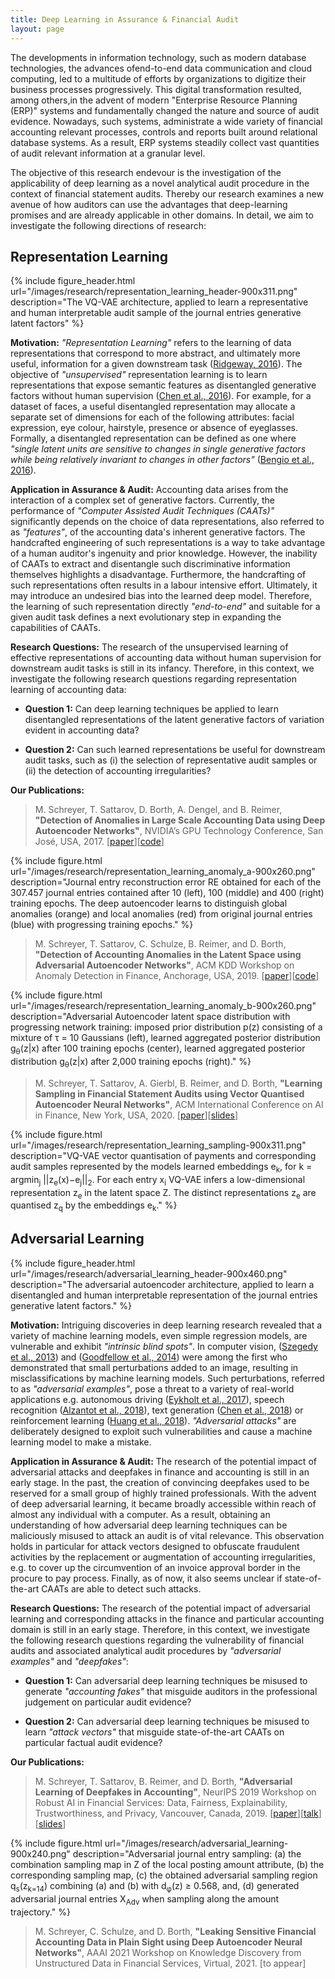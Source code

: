 ```yaml
---
title: Deep Learning in Assurance & Financial Audit
layout: page
---
```


The developments in information technology, such as modern database technologies, the advances ofend-to-end data communication and cloud computing, led to a multitude of efforts by organizations to digitize their business processes progressively. This digital transformation resulted, among others,in the advent of modern "Enterprise Resource Planning (ERP)" systems and fundamentally changed the nature and source of audit evidence. Nowadays, such systems, administrate a wide variety of financial accounting relevant processes, controls and reports built around relational database systems. As a result, ERP systems steadily collect vast quantities of audit relevant information at a granular level. 

The objective of this research endevour is the investigation of the applicability of deep learning as a novel analytical audit procedure in the context of financial statement audits. Thereby our research examines a new avenue of how auditors can use the advantages that deep-learning promises and are already applicable in other domains. In detail, we aim to investigate the following directions of research:

## Representation Learning

{% include figure_header.html url="/images/research/representation_learning_header-900x311.png" 
description="The VQ-VAE architecture, applied to learn a representative and human interpretable audit sample of the journal entries generative latent factors" %}

**Motivation:** *"Representation Learning"* refers to the learning of data representations that correspond to more abstract, and ultimately more useful, information for a given downstream task ([Ridgeway, 2016](https://arxiv.org/abs/1612.05299)). The objective of *"unsupervised"* representation learning is to learn representations that expose semantic features as disentangled generative factors without human supervision ([Chen et al., 2016](https://arxiv.org/abs/1606.03657)). For example, for a dataset of faces, a useful disentangled representation may allocate a separate set of dimensions for each of the following attributes: facial expression, eye colour, hairstyle, presence or absence of eyeglasses. Formally, a disentangled representation can be defined as one where *"single latent units are sensitive to changes in single generative factors while being relatively invariant to changes in other factors"* ([Bengio et al., 2016](https://arxiv.org/abs/1206.5538)). <!-- Nowadays, the unsupervised learning of a disentangled posterior distribution over a dataset's underlying generative factors is the subject of active research \citep{kingma2013, rezende2015, higgins2016, dinh2016, kim2018}. -->

**Application in Assurance & Audit:** Accounting data arises from the interaction of a complex set of generative factors. Currently, the performance of *"Computer Assisted Audit Techniques (CAATs)"* significantly depends on the choice of data representations, also referred to as *"features"*, of the accounting data's inherent generative factors. The handcrafted engineering of such representations is a way to take advantage of a human auditor's ingenuity and prior knowledge. However, the inability of CAATs to extract and disentangle such discriminative information themselves highlights a disadvantage. Furthermore, the handcrafting of such representations often results in a labour intensive effort. Ultimately, it may introduce an undesired bias into the learned deep model. Therefore, the learning of such representation directly *"end-to-end"* and suitable for a given audit task defines a next evolutionary step in expanding the capabilities of CAATs.

**Research Questions:** The research of the unsupervised learning of effective representations of accounting data without human supervision for downstream audit tasks is still in its infancy. Therefore, in this context, we investigate the following research questions regarding representation learning of accounting data:

* **Question 1:** Can deep learning techniques be applied to learn disentangled representations of the latent generative factors of variation evident in accounting data?
    
* **Question 2:** Can such learned representations be useful for downstream audit tasks, such as (i) the selection of representative audit samples or (ii) the detection of accounting irregularities? 

**Our Publications:** 

> M. Schreyer, T. Sattarov, D. Borth, A. Dengel, and B. Reimer, **"Detection of Anomalies in Large Scale Accounting Data using Deep Autoencoder Networks"**, NVIDIA’s GPU Technology Conference, San José, USA, 2017. [[paper](https://arxiv.org/abs/1709.05254)][[code](https://github.com/GitiHubi/deepAI)] 

{% include figure.html url="/images/research/representation_learning_anomaly_a-900x260.png" 
description="Journal entry reconstruction error RE obtained for each of the 307.457 journal entries contained after 10 (left), 100 (middle) and 400 (right) training epochs. The deep autoencoder learns to distinguish global anomalies (orange) and local anomalies (red) from original journal entries (blue) with progressing training epochs." %}

> M. Schreyer, T. Sattarov, C. Schulze, B. Reimer, and D. Borth, **"Detection of Accounting Anomalies in the Latent Space using Adversarial Autoencoder Networks"**, ACM KDD Workshop on Anomaly Detection in Finance, Anchorage, USA, 2019. [[paper](https://arxiv.org/abs/1908.00734)][[code](https://github.com/GitiHubi/deepAD)]

{% include figure.html url="/images/research/representation_learning_anomaly_b-900x260.png" 
description="Adversarial Autoencoder latent space distribution with progressing network training: imposed prior distribution p(z) consisting of a mixture of &tau; = 10 Gaussians (left), learned aggregated posterior distribution g<sub>&theta;</sub>(z|x) after 100 training epochs (center), learned aggregated posterior distribution g<sub>&theta;</sub>(z|x) after 2,000 training epochs (right)." %}

> M. Schreyer, T. Sattarov, A. Gierbl, B. Reimer, and D. Borth, **"Learning Sampling in Financial Statement Audits using Vector Quantised Autoencoder Neural Networks"**, ACM International Conference on AI in Finance, New York, USA, 2020. [[paper](https://arxiv.org/abs/2008.02528)][[slides](https://github.com/HSG-AIML/HSG-AIML.github.io/blob/master/slides/2020-10-16_ICAIF_2020.pdf)]

{% include figure.html url="/images/research/representation_learning_sampling-900x311.png" 
description="VQ-VAE vector quantisation of payments and corresponding audit samples represented by the models learned embeddings e<sub>k</sub>, for k = argmin<sub>j</sub> ||z<sub>e</sub>(x)−e<sub>j</sub>||<sub>2</sub>. For each entry x<sub>i</sub> VQ-VAE infers a low-dimensional representation z<sub>e</sub> in the latent space Z. The distinct representations z<sub>e</sub> are quantised z<sub>q</sub> by the embeddings e<sub>k</sub>." %}

## Adversarial Learning

{% include figure_header.html url="/images/research/adversarial_learning_header-900x460.png" 
description="The adversarial autoencoder architecture, applied to learn a disentangled and human interpretable representation of the journal entries generative latent factors." %}

**Motivation:** Intriguing discoveries in deep learning research revealed that a variety of machine learning models, even simple regression models, are vulnerable and exhibit *"intrinsic blind spots"*. In computer vision, ([Szegedy et al., 2013](https://arxiv.org/abs/1312.6199)) and ([Goodfellow et al., 2014](https://arxiv.org/abs/1910.03810)) were among the first who demonstrated that small perturbations added to an image, resulting in misclassifications by machine learning models. Such perturbations, referred to as *"adversarial examples"*, pose a threat to a variety of real-world applications e.g. autonomous driving ([Eykholt et al., 2017](https://arxiv.org/abs/1707.08945)), speech recognition ([Alzantot et al., 2018](https://arxiv.org/abs/1801.00554)), text generation ([Chen et al., 2018](https://arxiv.org/abs/1809.06297)) or reinforcement learning ([Huang et al., 2018](https://arxiv.org/abs/1702.02284)). *"Adversarial attacks"* are deliberately designed to exploit such vulnerabilities and cause a machine learning model to make a mistake. 

<!-- In addition, another deep learning based attack type, referred to as *"deepfakes"*, gained considerable attention ([Mack, 2019](https://www.buzzfeednews.com/article/davidmack/obama-fake-news-jordan-peele-psa-video-buzzfeed)). Deepfakes denote convincingly manipulated media content ([Agarwal et al., 2019](https://openaccess.thecvf.com/content_CVPRW_2019/papers/Media%20Forensics/Agarwal_Protecting_World_Leaders_Against_Deep_Fakes_CVPRW_2019_paper.pdf)), e.g., by altering its audio and video content. Most of the alterations make a person appear to say or do something that the person never said or did. Instead of attacking a machine learning model, deepfakes are designed to directly target a human viewers visual and acoustic perception ([Chesney & Citron, 2018](https://papers.ssrn.com/sol3/papers.cfm?abstract_id=3213954)). The early detection of such deepfakes is of high relevance in the context of societal disinformation and are of serious concern in democratic discourses ([o'Sullivan, 2019](https://edition.cnn.com/interactive/2019/01/business/pentagons-race-against-deepfakes/)). -->

**Application in Assurance & Audit:** The research of the potential impact of adversarial attacks and deepfakes in finance and accounting is still in an early stage. In the past, the creation of convincing deepfakes used to be reserved for a small group of highly trained professionals. With the advent of deep adversarial learning, it became broadly accessible within reach of almost any individual with a computer. As a result, obtaining an understanding of how adversarial deep learning techniques can be maliciously misused to attack an audit is of vital relevance. This observation holds in particular for attack vectors designed to obfuscate fraudulent activities by the replacement or augmentation of accounting irregularities, e.g. to cover up the circumvention of an invoice approval border in the procure to pay process. Finally, as of now, it also seems unclear if state-of-the-art CAATs are able to detect such attacks.

**Research Questions:** The research of the potential impact of adversarial learning and corresponding attacks in the finance and particular accounting domain is still in an early stage. Therefore, in this context, we investigate the following research questions regarding the vulnerability of financial audits and associated analytical audit procedures by *"adversarial examples"* and *"deepfakes"*:

* **Question 1:** Can adversarial deep learning techniques be misused to generate *"accounting fakes"* that misguide auditors in the professional judgement on particular audit evidence?
    
* **Question 2:** Can adversarial deep learning techniques be misused to learn *"attack vectors"* that misguide state-of-the-art CAATs on particular factual audit evidence?

**Our Publications:** 

> M. Schreyer, T. Sattarov, B. Reimer, and D. Borth, **"Adversarial Learning of Deepfakes in Accounting"**, NeurIPS 2019 Workshop on Robust AI in Financial Services: Data, Fairness, Explainability, Trustworthiness, and Privacy, Vancouver, Canada, 2019. [[paper](https://arxiv.org/abs/1910.03810)][[talk](https://slideslive.com/38922290/oral-presentations-fairness-explainability-and-trustworthiness?locale=en)][[slides](https://github.com/HSG-AIML/HSG-AIML.github.io/blob/master/slides/2019-12-13_NeurIPS_2019.pdf)]

{% include figure.html url="/images/research/adversarial_learning-900x240.png" 
description="Adversarial journal entry sampling: (a) the combination sampling map in Z of the local posting amount attribute, (b) the corresponding sampling map, (c) the obtained adversarial sampling region q<sub>s</sub>(z<sub>k=14</sub>) combining (a) and (b) with d<sub>&phi;</sub>(z) ≥ 0.568, and, (d) generated adversarial journal entries X<sub>Adv</sub> when sampling along the amount trajectory." %}

> M. Schreyer, C. Schulze, and D. Borth, **"Leaking Sensitive Financial Accounting Data in Plain Sight using Deep Autoencoder Neural Networks"**, AAAI 2021 Workshop on Knowledge Discovery from Unstructured Data in Financial Services, Virtual, 2021. [to appear]
